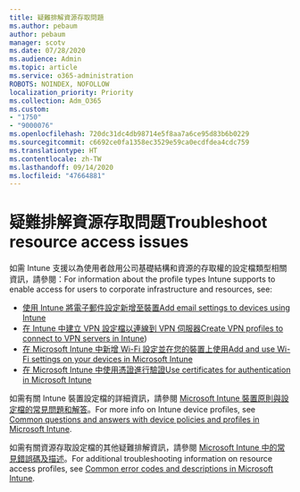 ```yaml
---
title: 疑難排解資源存取問題
ms.author: pebaum
author: pebaum
manager: scotv
ms.date: 07/28/2020
ms.audience: Admin
ms.topic: article
ms.service: o365-administration
ROBOTS: NOINDEX, NOFOLLOW
localization_priority: Priority
ms.collection: Adm_O365
ms.custom:
- "1750"
- "9000076"
ms.openlocfilehash: 720dc31dc4db98714e5f8aa7a6ce95d83b6b0229
ms.sourcegitcommit: c6692ce0fa1358ec3529e59ca0ecdfdea4cdc759
ms.translationtype: HT
ms.contentlocale: zh-TW
ms.lasthandoff: 09/14/2020
ms.locfileid: "47664881"
---
```

# <a name="troubleshoot-resource-access-issues"></a><span data-ttu-id="bb1ac-102">疑難排解資源存取問題</span><span class="sxs-lookup"><span data-stu-id="bb1ac-102">Troubleshoot resource access issues</span></span>

<span data-ttu-id="bb1ac-103">如需 Intune 支援以為使用者啟用公司基礎結構和資源的存取權的設定檔類型相關資訊，請參閱：</span><span class="sxs-lookup"><span data-stu-id="bb1ac-103">For information about the profile types Intune supports to enable access for users to corporate infrastructure and resources, see:</span></span>

- [<span data-ttu-id="bb1ac-104">使用 Intune 將電子郵件設定新增至裝置</span><span class="sxs-lookup"><span data-stu-id="bb1ac-104">Add email settings to devices using Intune</span></span>](https://docs.microsoft.com/intune/email-settings-configure)
- <span data-ttu-id="bb1ac-105">[在 Intune 中建立 VPN 設定檔以連線到 VPN 伺服器](https://docs.microsoft.com/intune/vpn-settings-configure)</span><span class="sxs-lookup"><span data-stu-id="bb1ac-105">[Create VPN profiles to connect to VPN servers in Intune](https://docs.microsoft.com/intune/vpn-settings-configure))</span></span>
- [<span data-ttu-id="bb1ac-106">在 Microsoft Intune 中新增 Wi-Fi 設定並在您的裝置上使用</span><span class="sxs-lookup"><span data-stu-id="bb1ac-106">Add and use Wi-Fi settings on your devices in Microsoft Intune</span></span>](https://docs.microsoft.com/intune/wi-fi-settings-configure)
- [<span data-ttu-id="bb1ac-107">在 Microsoft Intune 中使用憑證進行驗證</span><span class="sxs-lookup"><span data-stu-id="bb1ac-107">Use certificates for authentication in Microsoft Intune</span></span>](https://docs.microsoft.com/intune/certificates-configure)

<span data-ttu-id="bb1ac-108">如需有關 Intune 裝置設定檔的詳細資訊，請參閱 [Microsoft Intune 裝置原則與設定檔的常見問題和解答](https://docs.microsoft.com/intune/device-profile-troubleshoot)。</span><span class="sxs-lookup"><span data-stu-id="bb1ac-108">For more info on Intune device profiles, see [Common questions and answers with device policies and profiles in Microsoft Intune](https://docs.microsoft.com/intune/device-profile-troubleshoot).</span></span>

<span data-ttu-id="bb1ac-109">如需有關資源存取設定檔的其他疑難排解資訊，請參閱 [Microsoft Intune 中的常見錯誤碼及描述](https://docs.microsoft.com/intune/troubleshoot-company-resource-access-problems)。</span><span class="sxs-lookup"><span data-stu-id="bb1ac-109">For additional troubleshooting information on resource access profiles, see [Common error codes and descriptions in Microsoft Intune](https://docs.microsoft.com/intune/troubleshoot-company-resource-access-problems).</span></span>
